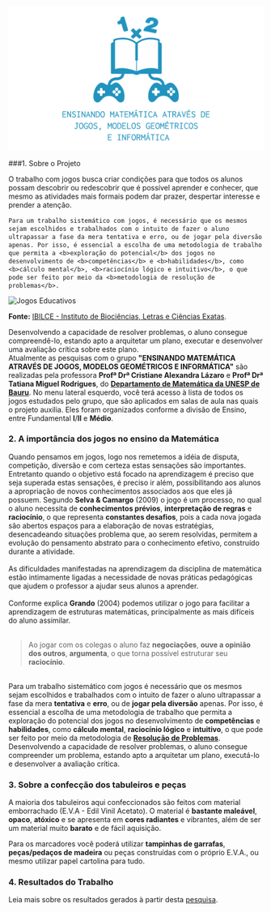 ![ENSINANDO MATEMÁTICA ATRAVÉS DE JOGOS, MODELOS GEOMÉTRICOS E INFORMÁTICA](/imagens/logo-cover.png "ENSINANDO MATEMÁTICA")

###1. Sobre o Projeto
<div class="text-justify">
	O trabalho com jogos busca criar condições para que todos os alunos possam descobrir ou redescobrir que é possível aprender e conhecer, que mesmo as atividades mais formais podem dar prazer, despertar interesse e prender a atenção.  

	Para um trabalho sistemático com jogos, é necessário que os mesmos sejam escolhidos e trabalhados com o intuito de fazer o aluno ultrapassar a fase da mera tentativa e erro, ou de jogar pela diversão apenas. Por isso, é essencial a escolha de uma metodologia de trabalho que permita a <b>exploração do potencial</b> dos jogos no desenvolvimento de <b>competências</b> e <b>habilidades</b>, como <b>cálculo mental</b>, <b>raciocínio lógico e intuitivo</b>, o que pode ser feito por meio da <b>metodologia de resolução de problemas</b>.
</div>  

![Jogos Educativos](/imagens/intro-img.png "Jogos Educativos")  

<b>Fonte:</b> [IBILCE - Instituto de Biociências, Letras e Ciências Exatas](http://www.ibilce.unesp.br/Home/Departamentos/Matematica/labmat/jogo_capa.png).  

<div class="text-justify">
	Desenvolvendo a capacidade de resolver problemas, o aluno consegue compreendê-lo, estando apto a arquitetar um plano, executar e desenvolver uma avaliação crítica sobre este plano.  
	<br>
	Atualmente as pesquisas com o grupo <b>"ENSINANDO MATEMÁTICA ATRAVÉS DE JOGOS, MODELOS GEOMÉTRICOS E INFORMÁTICA"</b> são realizadas pela professora <b>Profª Drª Cristiane Alexandra Lázaro</b> e <b>Profª Drª Tatiana Miguel Rodrigues</b>, do <b><a href="http://www.fc.unesp.br/#!/departamentos/matematica/" target="_blank">Departamento de Matemática da UNESP de Bauru</a></b>.
	No menu lateral esquerdo, você terá acesso à lista de todos os jogos estudados pelo grupo, que são aplicados em salas de aula nas quais o projeto auxilia. Eles foram organizados conforme a divisão de Ensino, entre Fundamental <b>I</b>/<b>II</b> e <b>Médio</b>.
</div> 

###  2. A importância dos jogos no ensino da Matemática
<div class="text-justify">
	Quando pensamos em jogos, logo nos remetemos a idéia de disputa, competição, diversão e com certeza estas sensações são importantes. Entretanto quando o objetivo está focado na aprendizagem é preciso que seja superada estas sensações, é preciso ir além, possibilitando aos alunos a apropriação de novos conhecimentos associados aos que eles já possuem.  
	Segundo <b>Selva & Camargo</b> (2009) o jogo é um processo, no qual o aluno necessita de <b>conhecimentos prévios</b>, <b>interpretação de regras</b> e <b>raciocínio</b>, o que representa <b>constantes desafios</b>, pois a cada nova jogada são abertos espaços para a elaboração de novas estratégias, desencadeando situações problema que, ao serem resolvidas, permitem a evolução do pensamento abstrato para o conhecimento efetivo, construído durante a atividade.
	<br><br>
	As dificuldades manifestadas na aprendizagem da disciplina de matemática estão intimamente ligadas a necessidade de novas práticas pedagógicas que ajudem o professor a ajudar seus alunos a aprender.
	<br><br>
	Conforme explica <b>Grando</b> (2004) podemos utilizar o jogo para facilitar a aprendizagem de estruturas matemáticas, principalmente as mais difíceis do aluno assimilar.
	<br><br>
	<blockquote>
	Ao jogar com os colegas o aluno faz <b>negociações</b>, <b>ouve a opinião dos outros</b>, <b>argumenta</b>, o que torna possível estruturar seu <b>raciocínio</b>.
	</blockquote>
	<br>
	Para um trabalho sistemático com jogos é necessário que os mesmos sejam escolhidos e trabalhados com o intuito de fazer o aluno ultrapassar a fase da mera <b>tentativa</b> e <b>erro</b>, ou de <b>jogar pela diversão</b> apenas. Por isso, é essencial a escolha de uma metodologia de trabalho que permita a exploração do potencial dos jogos no desenvolvimento de <b>competências</b> e <b>habilidades</b>, como <b>cálculo mental</b>, <b>raciocínio lógico</b> e <b>intuitivo</b>, o que pode ser feito por meio da metodologia de <b><u>Resolução de Problemas</u></b>.  
	Desenvolvendo a capacidade de resolver problemas, o aluno consegue compreender um problema, estando apto a arquitetar um plano, executá-lo e desenvolver a avaliação crítica.
</div>

### 3. Sobre a confecção dos tabuleiros e peças
<div class="text-justify">
A maioria dos tabuleiros aqui confeccionados são feitos com material emborrachado (E.V.A - Edil Vinil Acetato). O material é <b>bastante maleável</b>, <b>opaco</b>, <b>atóxico</b> e se apresenta em <b>cores radiantes</b> e vibrantes, além de ser um material muito <b>barato</b> e de fácil aquisição.  

Para os marcadores você poderá utilizar <b>tampinhas de garrafas</b>, <b>peças/pedaços de madeira</b> ou peças construídas com o próprio E.V.A., ou mesmo utilizar papel cartolina para tudo.  
</div>

### 4.  Resultados do Trabalho
<div class="text-justify">
	Leia mais sobre os resultados gerados à partir desta <a href="http://tcc.brunoluizgr.com/faculdade/pesquisa/documento-final.pdf" target="_blank">pesquisa</a>.
</div> 
<br>  
<br>    
